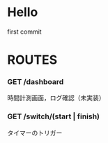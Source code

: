 # Hello
first commit

# ROUTES
### GET /dashboard
時間計測画面，ログ確認（未実装）

### GET /switch/(start | finish)
タイマーのトリガー

